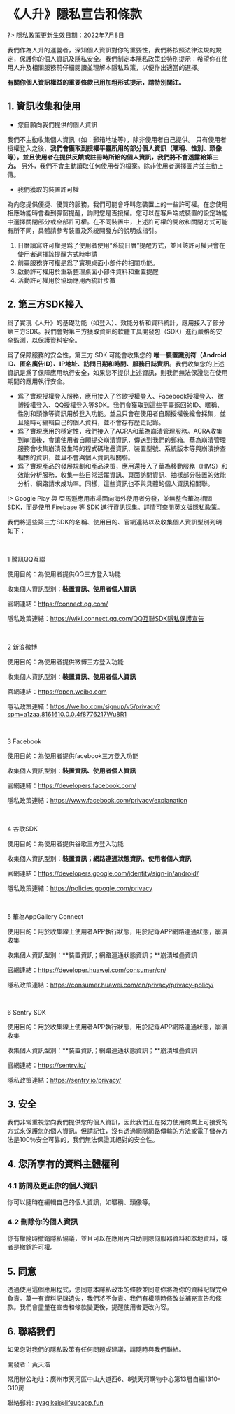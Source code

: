 # 《人升》隱私宣告和條款

?> 隱私政策更新生效日期：2022年7月8日

我們作為人升的運營者，深知個人資訊對你的重要性，我們將按照法律法規的規定，保護你的個人資訊及隱私安全。我們制定本隱私政策並特別提示：希望你在使用人升及相關服務前仔細閱讀並理解本隱私政策，以便作出適當的選擇。

**有關你個人資訊權益的重要條款已用加粗形式提示，請特別關注。**

## 1. 資訊收集和使用

- 您自願向我們提供的個人資訊

我們不主動收集個人資訊（如：郵箱地址等），除非使用者自己提供。
只有使用者授權登入之後，**我們會獲取到授權平臺所用的部分個人資訊（暱稱、性別、頭像等）。並且使用者在提供反饋或註冊時所給的個人資訊，我們將不會透露給第三方。**
另外，我們不會主動讀取任何使用者的檔案。除非使用者選擇圖片並主動上傳。

- 我們獲取的裝置許可權

為向您提供便捷、優質的服務，我們可能會呼叫您裝置上的一些許可權。在您使用相應功能時會看到彈窗提醒，詢問您是否授權。您可以在客戶端或裝置的設定功能中選擇關閉部分或全部許可權。在不同裝置中，上述許可權的開啟和關閉方式可能有所不同，具體請參考裝置及系統開發方的說明或指引。

1. 日曆讀寫許可權是爲了使用者使用“系統日曆”提醒方式，並且該許可權只會在使用者選擇該提醒方式時申請
2. 前臺服務許可權是爲了實現桌面小部件的相關功能。
3. 啟動許可權用於重新整理桌面小部件資料和重置提醒
4. 活動許可權用於協助應用內統計步數


## 2. 第三方SDK接入

爲了實現《人升》的基礎功能（如登入）、效能分析和資料統計，應用接入了部分第三方SDK。我們會對第三方獲取資訊的軟體工具開發包（SDK）進行嚴格的安全監測，以保護資料安全。

爲了保障服務的安全性，第三方 SDK 可能會收集您的 **唯一裝置識別符（Android ID、匿名廣告ID）、IP地址、訪問日期和時間、服務日誌資訊**。我們收集您的上述資訊是爲了保障應用執行安全，如果您不提供上述資訊，則我們無法保證您在使用期間的應用執行安全。

- 爲了實現授權登入服務，應用接入了谷歌授權登入、Facebook授權登入、微博授權登入、QQ授權登入等SDK。我們會獲取到這些平臺返回的ID、暱稱、性別和頭像等資訊用於登入功能。並且只會在使用者自願授權後纔會採集，並且隨時可編輯自己的個人資料，並不會存有歷史記錄。
- 爲了實現應用的穩定性，我們接入了ACRA和華為崩潰管理服務。ACRA收集到崩潰後，會讓使用者自願提交崩潰資訊，傳送到我們的郵箱。華為崩潰管理服務會收集崩潰發生時的程式碼堆疊資訊、裝置型號、系統版本等與崩潰排查相關的資訊，並且不會與個人資訊相關聯。
- 爲了實現產品的發展規劃和產品決策，應用還接入了華為移動服務（HMS）和效能分析服務，收集一些日常活躍資訊、頁面訪問資訊、抽樣部分裝置的效能分析、網路請求成功率。同樣，這些資訊也不與具體的個人資訊相關聯。

!> Google Play 與 亞馬遜應用市場面向海外使用者分發，並無整合華為相關SDK，而是使用 Firebase 等 SDK 進行資訊採集。詳情可查閱英文版隱私政策。

我們將這些第三方SDK的名稱、使用目的、官網連結以及收集個人資訊型別列明如下：

<br />

1 騰訊QQ互聯

使用目的：為使用者提供QQ三方登入功能

收集個人資訊型別：**裝置資訊、使用者個人資訊**

官網連結：https://connect.qq.com/

隱私政策連結：https://wiki.connect.qq.com/QQ互聯SDK隱私保護宣告

<br />

2 新浪微博

使用目的：為使用者提供微博三方登入功能

收集個人資訊型別：**裝置資訊、使用者個人資訊**

官網連結：https://open.weibo.com

隱私政策連結：https://weibo.com/signup/v5/privacy?spm=a1zaa.8161610.0.0.4f8776217Wu8R1

<br />

3 Facebook

使用目的：為使用者提供facebook三方登入功能

收集個人資訊型別：**裝置資訊、使用者個人資訊**

官網連結：https://developers.facebook.com/

隱私政策連結：https://www.facebook.com/privacy/explanation

<br />

4 谷歌SDK

使用目的：為使用者提供谷歌三方登入功能

收集個人資訊型別：**裝置資訊；網路連通狀態資訊、使用者個人資訊**

官網連結：https://developers.google.com/identity/sign-in/android/

隱私政策連結：https://policies.google.com/privacy

<br />

5 華為AppGallery Connect

使用目的：用於收集線上使用者APP執行狀態，用於記錄APP網路連通狀態，崩潰收集

收集個人資訊型別：**裝置資訊；網路連通狀態資訊；**崩潰堆疊資訊

官網連結：https://developer.huawei.com/consumer/cn/

隱私政策連結：https://consumer.huawei.com/cn/privacy/privacy-policy/

<br />

6 Sentry SDK

使用目的：用於收集線上使用者APP執行狀態，用於記錄APP網路連通狀態，崩潰收集

收集個人資訊型別：**裝置資訊；網路連通狀態資訊；**崩潰堆疊資訊

官網連結：https://sentry.io/

隱私政策連結：https://sentry.io/privacy/

## 3. 安全

我們非常重視您向我們提供您的個人資訊，因此我們正在努力使用商業上可接受的方式來保護您的個人資訊。但請記住，沒有透過網際網路傳輸的方法或電子儲存方法是100％安全可靠的，我們無法保證其絕對的安全性。


## 4. 您所享有的資料主體權利

### 4.1 訪問及更正你的個人資訊

你可以隨時在編輯自己的個人資訊，如暱稱、頭像等。

### 4.2 刪除你的個人資訊

你有權隨時撤銷隱私協議，並且可以在應用內自助刪除伺服器資料和本地資料，或者是撤銷許可權。


## 5. 同意

透過使用這個應用程式，您同意本隱私政策的條款並同意你將為你的資料記錄完全負責。萬一有資料記錄遺失，我們將不負責。我們有權隨時修改並補充宣告和條款。我們會盡量在宣告和條款變更後，提醒使用者更改內容。


## 6. 聯絡我們

如果您對我們的隱私政策有任何問題或建議，請隨時與我們聯絡。

開發者：黃天浩

常用辦公地址：廣州市天河區中山大道西6、8號天河購物中心第13層自編1310-G10房

聯絡郵箱: ayagikei@lifeupapp.fun